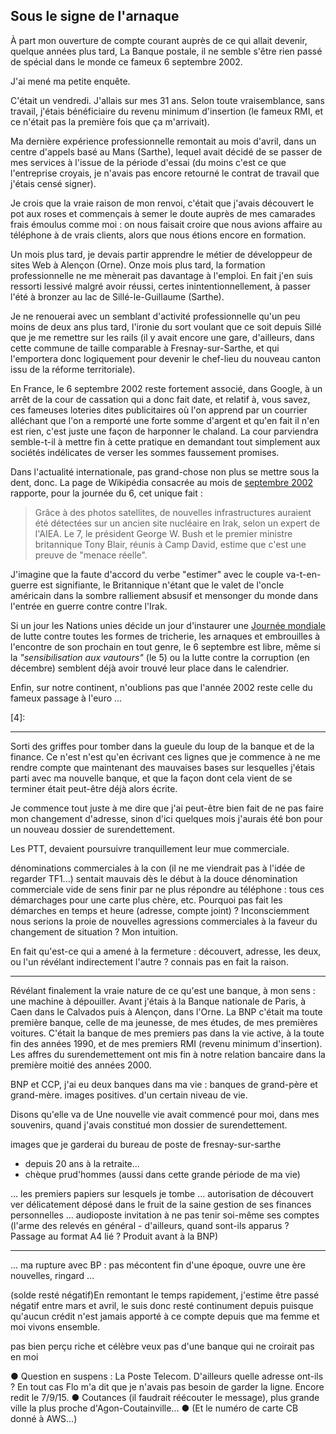 ## Sous le signe de l'arnaque

À part mon ouverture de compte courant auprès de ce qui allait devenir, quelque années plus tard, La Banque postale, il ne semble s'être rien passé de spécial dans le monde ce fameux 6 septembre 2002.

J'ai mené ma petite enquête.

C'était un vendredi. J'allais sur mes 31 ans. Selon toute vraisemblance, sans travail, j'étais bénéficiaire du revenu minimum d'insertion (le fameux RMI, et ce n'était pas la première fois que ça m'arrivait).

Ma dernière expérience professionnelle remontait au mois d'avril, dans un centre d'appels basé au Mans (Sarthe), lequel avait décidé de se passer de mes services à l'issue de la période d'essai (du moins c'est ce que l'entreprise croyais, je n'avais pas encore retourné le contrat de travail que j'étais censé signer).

Je crois que la vraie raison de mon renvoi, c'était que j'avais découvert le pot aux roses et commençais à semer le doute auprès de mes camarades frais émoulus comme moi : on nous faisait croire que nous avions affaire au téléphone à de vrais clients, alors que nous étions encore en formation.

Un mois plus tard, je devais partir apprendre le métier de développeur de sites Web à Alençon (Orne). Onze mois plus tard, la formation professionnelle ne me mènerait pas davantage à l'emploi. En fait j'en suis ressorti lessivé malgré avoir réussi, certes inintentionnellement, à passer l'été à bronzer au lac de Sillé-le-Guillaume (Sarthe).

Je ne renouerai avec un semblant d'activité professionnelle qu'un peu moins de deux ans plus tard, l'ironie du sort voulant que ce soit depuis Sillé que je me remettre sur les rails (il y avait encore une gare, d'ailleurs, dans cette commune de taille comparable à Fresnay-sur-Sarthe, et qui l'emportera donc logiquement pour devenir le chef-lieu du nouveau canton issu de la réforme territoriale).

En France, le 6 septembre 2002 reste fortement associé, dans Google, à un arrêt de la cour de cassation qui a donc fait date, et relatif à, vous savez, ces fameuses loteries dites publicitaires où l'on apprend par un courrier alléchant que l'on a remporté une forte somme d'argent et qu'en fait il n'en est rien, c'est juste une façon de harponner le chaland. La cour parviendra semble-t-il à mettre fin à cette pratique en demandant tout simplement aux sociétés indélicates de verser les sommes faussement promises.

Dans l'actualité internationale, pas grand-chose non plus se mettre sous la dent, donc. La page de Wikipédia consacrée au mois de [septembre 2002][1] rapporte, pour la journée du 6, cet unique fait :

> Grâce à des photos satellites, de nouvelles infrastructures auraient été détectées sur un ancien site nucléaire en Irak, selon un expert de l'AIEA. Le 7, le président George W. Bush et le premier ministre britannique Tony Blair, réunis à Camp David, estime que c'est une preuve de "menace réelle".

[1]: https://fr.wikipedia.org/wiki/Septembre_2002

J'imagine que la faute d'accord du verbe "estimer" avec le couple va-t-en-guerre est signifiante, le Britannique n'étant que le valet de l'oncle américain dans la sombre ralliement absusif et mensonger du monde dans l'entrée en guerre contre contre l'Irak.

Si un jour les Nations unies décide un jour d'instaurer une [Journée mondiale][3] de lutte contre toutes les formes de tricherie, les arnaques et embrouilles à l'encontre de son prochain en tout genre, le 6 septembre est libre, même si la *"sensibilisation aux vautours"* (le 5) ou la lutte contre la corruption (en décembre) semblent déjà avoir trouvé leur place dans le calendrier.

[3]: http://www.journee-mondiale.com/les-journees-mondiales.htm

Enfin, sur notre continent, n'oublions pas que l'année 2002 reste celle du fameux passage à l'euro ...

[4]: 

***

Sorti des griffes pour tomber dans la gueule du loup de la banque et de la finance.
Ce n'est n'est qu'en écrivant ces lignes que je commence à ne me rendre compte que maintenant des mauvaises bases sur lesquelles j'étais parti avec ma nouvelle banque, et que la façon dont cela vient de se terminer était peut-être déjà alors écrite.

Je commence tout juste à me dire que j'ai peut-être bien fait de ne pas faire mon changement d'adresse, sinon d'ici quelques mois j'aurais été bon pour un nouveau dossier de surendettement.

Les PTT, devaient poursuivre tranquillement leur mue commerciale. 

dénominations commerciales à la con (il ne me viendrait pas à l'idée de regarder TF1...)
sentait mauvais dès le début à la douce dénomination commerciale vide de sens
finir par ne plus répondre au téléphone : tous ces démarchages pour une carte plus chère, etc. Pourquoi pas fait les démarches en temps et heure (adresse, compte joint) ? Inconsciemment nous serions la proie de nouvelles agressions commerciales à la faveur du changement de situation ? Mon intuition.

En fait qu'est-ce qui a amené à la fermeture : découvert, adresse, les deux, ou l'un révélant indirectement l'autre ? connais pas en fait la raison.

***

Révélant finalement la vraie nature de ce qu'est une banque, à mon sens : une machine à dépouiller. Avant j'étais à la Banque nationale de Paris, à Caen dans le Calvados puis à Alençon, dans l'Orne. La BNP c'était ma toute première banque, celle de ma jeunesse, de mes études, de mes premières voitures. C'était la banque de mes premiers pas dans la vie active, à la toute fin des années 1990, et de mes premiers RMI (revenu minimum d'insertion). Les affres du surendemettement ont mis fin à notre relation bancaire dans la première moitié des années 2000.

BNP et CCP, j'ai eu deux banques dans ma vie : banques de grand-père et grand-mère. images positives. d'un certain niveau de vie.

Disons qu'elle va de Une nouvelle vie avait commencé pour moi, dans mes souvenirs, quand j'avais constitué mon dossier de surendettement. 

images que je garderai du bureau de poste de fresnay-sur-sarthe
- depuis 20 ans à la retraite...
- chèque prud'hommes (aussi dans cette grande période de ma vie)

... les premiers papiers sur lesquels je tombe ... autorisation de découvert ver délicatement déposé dans le fruit de la saine gestion de ses finances personnelles ... audioposte invitation à ne pas tenir soi-même ses comptes (l'arme des relevés en général - d'ailleurs, quand sont-ils apparus ? Passage au format A4 lié ? Produit avant à la BNP)

***

... ma rupture avec BP : pas mécontent fin d'une époque, ouvre une ère nouvelles, ringard ...

(solde resté négatif)En remontant le temps rapidement, j'estime être passé négatif entre mars et avril, le suis donc resté continument depuis puisque qu'aucun crédit n'est jamais apporté à ce compte depuis que ma femme et moi vivons ensemble. 

pas bien perçu riche et célèbre
veux pas d'une banque qui ne croirait pas en moi

● Question en suspens : La Poste Telecom. D'ailleurs quelle adresse ont-ils ? En tout cas Flo m'a dit que je n'avais pas besoin de garder la ligne. Encore redit le 7/9/15. ● Coutances (il faudrait réécouter le message), plus grande ville la plus proche d'Agon-Coutainville... ● (Et le numéro de carte CB donné à AWS...)
